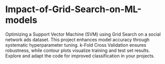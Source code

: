 # Impact-of-Grid-Search-on-ML-models
Optimizing a Support Vector Machine (SVM) using Grid Search on a social network ads dataset. This project enhances model accuracy through systematic hyperparameter tuning. k-Fold Cross Validation ensures robustness, while contour plots visualize training and test set results. Explore and adapt the code for improved classification in your projects.
